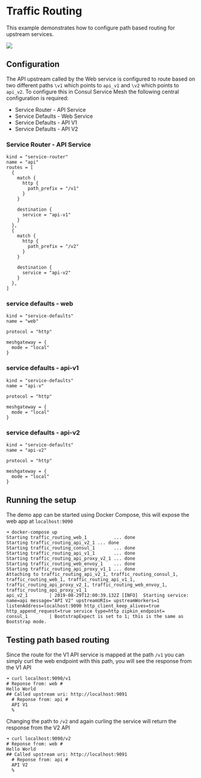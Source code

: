# Traffic Routing
This example demonstrates how to configure path based routing for upstream services.

![](traffic_routing/images/routing.png)

## Configuration
The API upstream called by the Web service is configured to route based on two different paths `\v1` which points to `api_v1` and `\v2` which points to `api_v2`. To configure this in Consul Service Mesh the following central configuration is required:
* Service Router - API Service
* Service Defaults - Web Service
* Service Defaults - API V1
* Service Defaults - API V2

### Service Router - API Service
```
kind = "service-router"
name = "api"
routes = [
  {
    match {
      http {
        path_prefix = "/v1"
      }
    }

    destination {
      service = "api-v1"
    }
  },
  {
    match {
      http {
        path_prefix = "/v2"
      }
    }

    destination {
      service = "api-v2"
    }
  },
]
```

### service defaults - web
```
kind = "service-defaults"
name = "web"

protocol = "http"

meshgateway = {
  mode = "local"
}
```

### service defaults - api-v1
```
kind = "service-defaults"
name = "api-v"

protocol = "http"

meshgateway = {
  mode = "local"
}
```

### service defaults - api-v2
```
kind = "service-defaults"
name = "api-v2"

protocol = "http"

meshgateway = {
  mode = "local"
}
```

## Running the setup
The demo app can be started using Docker Compose, this will expose the web app at `localhost:9090`
```
➜ docker-compose up
Starting traffic_routing_web_1          ... done
Starting traffic_routing_api_v2_1 ... done
Starting traffic_routing_consul_1       ... done
Starting traffic_routing_api_v1_1       ... done
Starting traffic_routing_api_proxy_v2_1 ... done
Starting traffic_routing_web_envoy_1    ... done
Starting traffic_routing_api_proxy_v1_1 ... done
Attaching to traffic_routing_api_v2_1, traffic_routing_consul_1, traffic_routing_web_1, traffic_routing_api_v1_1, traffic_routing_api_proxy_v2_1, traffic_routing_web_envoy_1, traffic_routing_api_proxy_v1_1
api_v2_1        | 2019-08-29T12:00:39.132Z [INFO]  Starting service: name=api message="API V2" upstreamURIs= upstreamWorkers=1 listenAddress=localhost:9090 http_client_keep_alives=true http_append_request=true service type=http zipkin_endpoint=
consul_1        | BootstrapExpect is set to 1; this is the same as Bootstrap mode.
```

## Testing path based routing
Since the route for the V1 API service is mapped at the path `/v1` you can simply curl the web endpoint with this path, you will see the response from the V1 API

```
➜ curl localhost:9090/v1
# Reponse from: web #
Hello World
## Called upstream uri: http://localhost:9091
  # Reponse from: api #
  API V1
  % 
```

Changing the path to `/v2` and again curling the service will return the response from the V2 API
```
➜ curl localhost:9090/v2
# Reponse from: web #
Hello World
## Called upstream uri: http://localhost:9091
  # Reponse from: api #
  API V2
  % 
```
